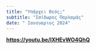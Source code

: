 ```yaml
---
title: "Υπάρχει Θεός;"
subtitle: "Ισίδωρος Παρλαμάς"
date: " Ιανουαριος 2024"
---
```


**https://youtu.be/lXHEvWO4QhQ**


